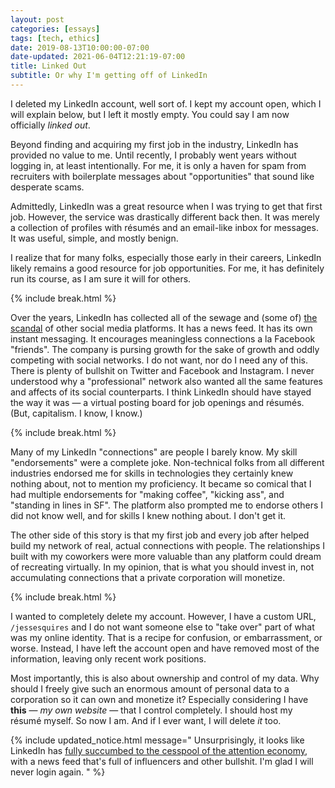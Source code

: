 ```yaml
---
layout: post
categories: [essays]
tags: [tech, ethics]
date: 2019-08-13T10:00:00-07:00
date-updated: 2021-06-04T12:21:19-07:00
title: Linked Out
subtitle: Or why I'm getting off of LinkedIn
---
```


I deleted my LinkedIn account, well sort of. I kept my account open, which I will explain below, but I left it mostly empty. You could say I am now officially *linked out*.

<!--excerpt-->

Beyond finding and acquiring my first job in the industry, LinkedIn has provided no value to me. Until recently, I probably went years without logging in, at least intentionally. For me, it is only a haven for spam from recruiters with boilerplate messages about "opportunities" that sound like desperate scams.

Admittedly, LinkedIn was a great resource when I was trying to get that first job. However, the service was drastically different back then. It was merely a collection of profiles with résumés and an email-like inbox for messages. It was useful, simple, and mostly benign.

I realize that for many folks, especially those early in their careers, LinkedIn likely remains a good resource for job opportunities. For me, it has definitely run its course, as I am sure it will for others.

{% include break.html %}

Over the years, LinkedIn has collected all of the sewage and (some of) [the scandal](https://www.theguardian.com/technology/2015/oct/07/linkedin-lawsuit-add-connection-feature) of other social media platforms. It has a news feed. It has its own instant messaging. It encourages meaningless connections a la Facebook "friends". The company is pursing growth for the sake of growth and oddly competing with social networks. I do not want, nor do I need any of this. There is plenty of bullshit on Twitter and Facebook and Instagram. I never understood why a "professional" network also wanted all the same features and affects of its social counterparts. I think LinkedIn should have stayed the way it was &mdash; a virtual posting board for job openings and résumés. (But, capitalism. I know, I know.)

{% include break.html %}

Many of my LinkedIn "connections" are people I barely know. My skill "endorsements" were a complete joke. Non-technical folks from all different industries endorsed me for skills in technologies they certainly knew nothing about, not to mention my proficiency. It became so comical that I had multiple endorsements for "making coffee", "kicking ass", and "standing in lines in SF". The platform also prompted me to endorse others I did not know well, and for skills I knew nothing about. I don't get it.

The other side of this story is that my first job and every job after helped build my network of real, actual connections with people. The relationships I built with my coworkers were more valuable than any platform could dream of recreating virtually. In my opinion, that is what you should invest in, not accumulating connections that a private corporation will monetize.

{% include break.html %}

I wanted to completely delete my account. However, I have a custom URL, `/jessesquires` and I do not want someone else to "take over" part of what was my online identity. That is a recipe for confusion, or embarrassment, or worse. Instead, I have left the account open and have removed most of the information, leaving only recent work positions.

Most importantly, this is also about ownership and control of my data. Why should I freely give such an enormous amount of personal data to a corporation so it can own and monetize it? Especially considering I have **this** &mdash; *my own website* &mdash; that I control completely. I should host my résumé myself. So now I am. And if I ever want, I will delete *it* too.

{% include updated_notice.html
message="
Unsurprisingly, it looks like LinkedIn has [fully succumbed to the cesspool of the attention economy](https://index.medium.com/shameless-work-influencers-are-the-bane-of-linkedin-5f458bb046aa), with a news feed that's full of influencers and other bullshit. I'm glad I will never login again.
" %}
